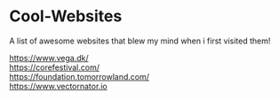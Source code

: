 # Cool-Websites
A list of awesome websites that blew my mind when i first visited them!

https://www.vega.dk/ <br />
https://corefestival.com/ <br />
https://foundation.tomorrowland.com/ <br />
https://www.vectornator.io <br />

